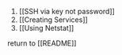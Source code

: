 1. [[SSH via key not password]]
2. [[Creating Services]]
3. [[Using Netstat]]



return to [[README]]